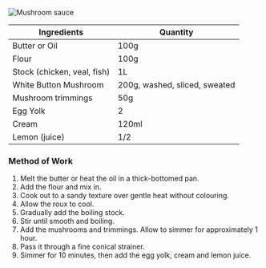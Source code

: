 ![Mushroom sauce](resource:assets/images/stocksoupssauces/mushroom_sauce.png)

| Ingredients                    | Quantity               |
|--------------------------------|------------------------|
| Butter or Oil                  | 100g                   |
| Flour                          | 100g                   |
| Stock (chicken, veal, fish)    | 1L                     |
| White Button Mushroom          | 200g, washed, sliced, sweated |
| Mushroom trimmings             | 50g                    |
| Egg Yolk                       | 2                      |
| Cream                          | 120ml                  |
| Lemon (juice)                  | 1/2                    |


### **Method of Work**
1. Melt the butter or heat the oil in a thick-bottomed pan.
2. Add the flour and mix in.
3. Cook out to a sandy texture over gentle heat without colouring.
4. Allow the roux to cool.
5. Gradually add the boiling stock.
6. Stir until smooth and boiling.
7. Add the mushrooms and trimmings. Allow to simmer for approximately 1 hour.
8. Pass it through a fine conical strainer.
9. Simmer for 10 minutes, then add the egg yolk, cream and lemon juice.